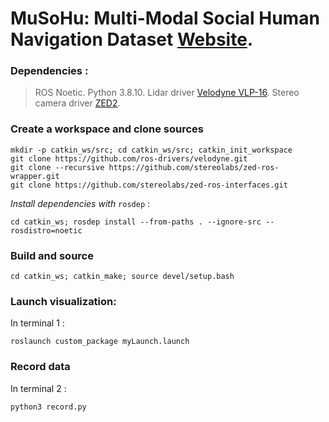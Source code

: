 # MuSoHu: Multi-Modal Social Human Navigation Dataset [Website](https://cs.gmu.edu/~xiao/Research/MuSoHu/MuSoHu.html).

### Dependencies :

> ROS Noetic.
> Python 3.8.10.
> Lidar driver [Velodyne VLP-16](https://github.com/ros-drivers/velodyne).
> Stereo camera driver [ZED2](https://github.com/stereolabs/zed-ros-wrapper).

### Create a workspace and clone sources

```
mkdir -p catkin_ws/src; cd catkin_ws/src; catkin_init_workspace
git clone https://github.com/ros-drivers/velodyne.git
git clone --recursive https://github.com/stereolabs/zed-ros-wrapper.git
git clone https://github.com/stereolabs/zed-ros-interfaces.git
```

*Install dependencies with* `rosdep` : 
```
cd catkin_ws; rosdep install --from-paths . --ignore-src --rosdistro=noetic
```

### Build and source

```
cd catkin_ws; catkin_make; source devel/setup.bash
```

### Launch visualization: 

In terminal 1 :
```
roslaunch custom_package myLaunch.launch
```

### Record data

In terminal 2 :
```
python3 record.py
```